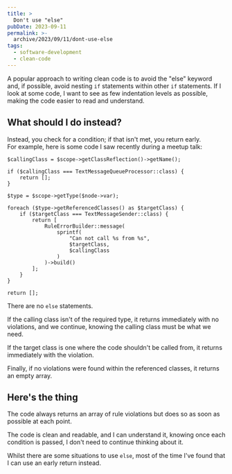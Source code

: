 ```yaml
---
title: >
  Don't use "else"
pubDate: 2023-09-11
permalink: >-
  archive/2023/09/11/dont-use-else
tags:
  - software-development
  - clean-code
---
```



A popular approach to writing clean code is to avoid the "else" keyword and, if possible, avoid nesting `if` statements within other `if` statements.
If I look at some code, I want to see as few indentation levels as possible, making the code easier to read and understand.

## What should I do instead?

Instead, you check for a condition; if that isn't met, you return early.
For example, here is some code I saw recently during a meetup talk:

```language-php
$callingClass = $scope->getClassReflection()->getName();

if ($callingClass === TextMessageQueueProcessor::class) {
    return [];
}

$type = $scope->getType($node->var);

foreach ($type->getReferencedClasses() as $targetClass) {
    if ($targetClass === TextMessageSender::class) {
        return [
            RuleErrorBuilder::message(
                sprintf(
                    "Can not call %s from %s",
                    $targetClass,
                    $callingClass
                )
            )->build()
        ];
    }
}

return [];
```

There are no `else` statements.

If the calling class isn't of the required type, it returns immediately with no violations, and we continue, knowing the calling class must be what we need.

If the target class is one where the code shouldn't be called from, it returns immediately with the violation.

Finally, if no violations were found within the referenced classes, it returns an empty array.

## Here's the thing

The code always returns an array of rule violations but does so as soon as possible at each point.

The code is clean and readable, and I can understand it, knowing once each condition is passed, I don't need to continue thinking about it.

Whilst there are some situations to use `else`, most of the time I've found that I can use an early return instead.

